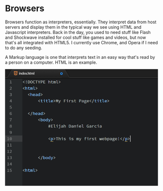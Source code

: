 # Browsers
Browsers function as interpreters, essentially. They interpret data from host
servers and display them in the typical way we see using HTML and Javascript
interpreters. Back in the day, you used to need stuff like Flash and Shockwave
installed for cool stuff like games and videos, but now that's all integrated
with HTML5.
I currently use Chrome, and Opera if I need to do any seeding.

A Markup language is one that interprets text in an easy way that's read by a
person on a computer. HTML is an example.


![imagelink](/assignment-03/images/assignment3image.png)
